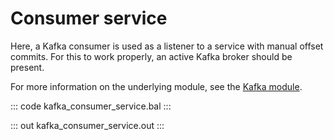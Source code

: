 # Consumer service

Here, a Kafka consumer is used as a listener to a service with manual offset commits. For this to work properly, an active Kafka broker should be present.

For more information on the underlying module,  see the [Kafka module](https://lib.ballerina.io/ballerinax/kafka/latest).

::: code kafka_consumer_service.bal :::

::: out kafka_consumer_service.out :::
